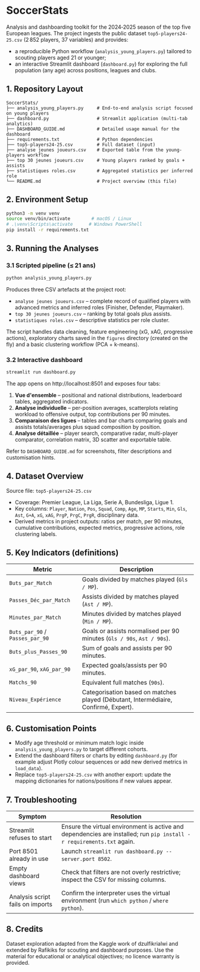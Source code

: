 # SoccerStats

Analysis and dashboarding toolkit for the 2024‑2025 season of the top five European leagues. The project ingests the public dataset `top5-players24-25.csv` (2 852 players, 37 variables) and provides:

- a reproducible Python workflow (`analysis_young_players.py`) tailored to scouting players aged 21 or younger;
- an interactive Streamlit dashboard (`dashboard.py`) for exploring the full population (any age) across positions, leagues and clubs.

## 1. Repository Layout

```
SoccerStats/
├── analysis_young_players.py     # End-to-end analysis script focused on young players
├── dashboard.py                  # Streamlit application (multi-tab analytics)
├── DASHBOARD_GUIDE.md            # Detailed usage manual for the dashboard
├── requirements.txt              # Python dependencies
├── top5-players24-25.csv         # Full dataset (input)
├── analyse jeunes joueurs.csv    # Exported table from the young-players workflow
├── top 30 jeunes joueurs.csv     # Young players ranked by goals + assists
├── statistiques roles.csv        # Aggregated statistics per inferred role
└── README.md                     # Project overview (this file)
```

## 2. Environment Setup

```bash
python3 -m venv venv
source venv/bin/activate        # macOS / Linux
# .\venv\Scripts\activate      # Windows PowerShell
pip install -r requirements.txt
```

## 3. Running the Analyses

### 3.1 Scripted pipeline (≤ 21 ans)

```bash
python analysis_young_players.py
```

Produces three CSV artefacts at the project root:

- `analyse jeunes joueurs.csv` – complete record of qualified players with advanced metrics and inferred roles (Finisher, Defender, Playmaker).
- `top 30 jeunes joueurs.csv` – ranking by total goals plus assists.
- `statistiques roles.csv` – descriptive statistics per role cluster.

The script handles data cleaning, feature engineering (xG, xAG, progressive actions), exploratory charts saved in the `figures` directory (created on the fly) and a basic clustering workflow (PCA + k-means).

### 3.2 Interactive dashboard

```bash
streamlit run dashboard.py
```

The app opens on http://localhost:8501 and exposes four tabs:

1. **Vue d'ensemble** – positional and national distributions, leaderboard tables, aggregated indicators.
2. **Analyse individuelle** – per-position averages, scatterplots relating workload to offensive output, top contributions per 90 minutes.
3. **Comparaison des ligues** – tables and bar charts comparing goals and assists totals/averages plus squad composition by position.
4. **Analyse détaillée** – player search, comparative radar, multi-player comparator, correlation matrix, 3D scatter and exportable table.

Refer to `DASHBOARD_GUIDE.md` for screenshots, filter descriptions and customisation hints.

## 4. Dataset Overview

Source file: `top5-players24-25.csv`

- Coverage: Premier League, La Liga, Serie A, Bundesliga, Ligue 1.
- Key columns: `Player`, `Nation`, `Pos`, `Squad`, `Comp`, `Age`, `MP`, `Starts`, `Min`, `Gls`, `Ast`, `G+A`, `xG`, `xAG`, `PrgP`, `PrgC`, `PrgR`, disciplinary data.
- Derived metrics in project outputs: ratios per match, per 90 minutes, cumulative contributions, expected metrics, progressive actions, role clustering labels.

## 5. Key Indicators (definitions)

| Metric                          | Description                                                                         |
| ------------------------------- | ----------------------------------------------------------------------------------- |
| `Buts_par_Match`                | Goals divided by matches played (`Gls / MP`).                                       |
| `Passes_Déc_par_Match`          | Assists divided by matches played (`Ast / MP`).                                     |
| `Minutes_par_Match`             | Minutes divided by matches played (`Min / MP`).                                     |
| `Buts_par_90` / `Passes_par_90` | Goals or assists normalised per 90 minutes (`Gls / 90s`, `Ast / 90s`).              |
| `Buts_plus_Passes_90`           | Sum of goals and assists per 90 minutes.                                            |
| `xG_par_90`, `xAG_par_90`       | Expected goals/assists per 90 minutes.                                              |
| `Matchs_90`                     | Equivalent full matches (`90s`).                                                    |
| `Niveau_Expérience`             | Categorisation based on matches played (Débutant, Intermédiaire, Confirmé, Expert). |

## 6. Customisation Points

- Modify age threshold or minimum match logic inside `analysis_young_players.py` to target different cohorts.
- Extend the dashboard filters or charts by editing `dashboard.py` (for example adjust Plotly colour sequences or add new derived metrics in `load_data`).
- Replace `top5-players24-25.csv` with another export: update the mapping dictionaries for nations/positions if new values appear.

## 7. Troubleshooting

| Symptom                          | Resolution                                                                                                            |
| -------------------------------- | --------------------------------------------------------------------------------------------------------------------- |
| Streamlit refuses to start       | Ensure the virtual environment is active and dependencies are installed; run `pip install -r requirements.txt` again. |
| Port 8501 already in use         | Launch `streamlit run dashboard.py --server.port 8502`.                                                               |
| Empty dashboard views            | Check that filters are not overly restrictive; inspect the CSV for missing columns.                                   |
| Analysis script fails on imports | Confirm the interpreter uses the virtual environment (run `which python` / `where python`).                           |

## 8. Credits

Dataset exploration adapted from the Kaggle work of dzulfikrialwi and extended by Rafikiks for scouting and dashboard purposes. Use the material for educational or analytical objectives; no licence warranty is provided.
